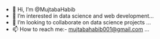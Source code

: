- 👋 Hi, I’m @MujtabaHabib
- 👀 I’m interested in data science and web development...
- 💞️ I’m looking to collaborate on data science projects ...
- 📫 How to reach me:- mujtabahabib001@gmail.com ...

<!---
MujtabaHabib/MujtabaHabib is a ✨ special ✨ repository because its `README.md` (this file) appears on your GitHub profile.
You can click the Preview link to take a look at your changes.
--->
